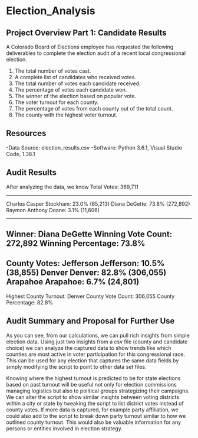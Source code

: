 # Election_Analysis

## Project Overview Part 1: Candidate Results
A Colorado Board of Elections employee has requested the following deliverables to complete the election audit of a recent local congressional election. 

1. The total number of votes cast. 
2. A complete list of candidates who received votes.
3. The total number of votes each candidate received.
4. The percentage of votes each candidate won.
5. The winner of the election based on popular vote.
6. The voter turnout for each county.
7. The percentage of votes from each county out of the total count.
8. The county with the highest voter turnout.

## Resources
-Data Source: election_results.csv
-Software: Python 3.6.1, Visual Studio Code, 1.38.1

## Audit Results
After analyzing the data, we know
Total Votes: 369,711

-------------------------
Charles Casper Stockham: 23.0% (85,213)
Diana DeGette: 73.8% (272,892)
Raymon Anthony Doane: 3.1% (11,606)

-------------------------
**Winner: Diana DeGette**
Winning Vote Count: 272,892
Winning Percentage: 73.8%
-------------------------

**County Votes:**
Jefferson Jefferson: 10.5% (38,855)
Denver Denver: 82.8% (306,055)
Arapahoe Arapahoe: 6.7% (24,801)
-------------------------
Highest County Turnout: Denver
County Vote Count: 306,055
County Percentage: 82.8%

## Audit Summary and Proposal for Further Use
As you can see, from our calculations, we can pull rich insights from simple election data. Using just two insights from a csv file (county and candidate choice) we can analyze the captured data to show trends like which counties are most active in voter participation for this congressional race. This can be used for any election that captures the same data fields by simply modifying the script to point to other data set files. 

Knowing where the highest turnout is predicted to be for state elections based on past turnout will be useful not only for election commissions managing logistics but also to political groups strategizing their campaigns. We can alter the script to show similar insights between voting districts within a city or state by tweaking the script to list district votes instead of county votes. If more data is captured, for example party affiliation, we could also add to the script to break down party turnout similar to how we outlined county turnout. This would also be valuable information for any persons or entities involved in election strategy. 

